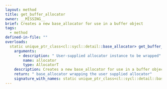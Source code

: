 ```yaml
---
layout: method
title: get_buffer_allocator
owner: __MISSING__
brief: Creates a new base_allocator for use in a buffer object
tags:
  - method
defined-in-file: ""
overloads:
  static unique_ptr_class<cl::sycl::detail::base_allocator> get_buffer_allocator(AllocatorT):
    arguments:
      - description: " User-supplied allocator instance to be wrapped"
        name: allocator
        type: AllocatorT
    description: Creates a new base_allocator for use in a buffer object
    return: " base_allocator wrapping the user supplied allocator"
    signature_with_names: static unique_ptr_class<cl::sycl::detail::base_allocator> get_buffer_allocator(AllocatorT allocator)
---
```

